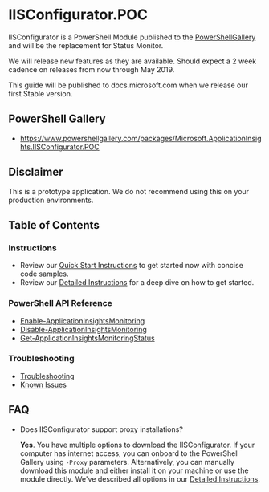 # IISConfigurator.POC

IISConfigurator is a PowerShell Module published to the [PowerShellGallery](https://www.powershellgallery.com/packages/Microsoft.ApplicationInsights.IISConfigurator.POC) and will be the replacement for Status Monitor.

We will release new features as they are available. Should expect a 2 week cadence on releases from now through May 2019.

This guide will be published to docs.microsoft.com when we release our first Stable version.

## PowerShell Gallery

- https://www.powershellgallery.com/packages/Microsoft.ApplicationInsights.IISConfigurator.POC

## Disclaimer
This is a prototype application. 
We do not recommend using this on your production environments.


## Table of Contents

### Instructions
- Review our [Quick Start Instructions](QuickStart.md) to get started now with concise code samples.
- Review our [Detailed Instructions](DetailedInstructions.md) for a deep dive on how to get started.

### PowerShell API Reference
- [Enable-ApplicationInsightsMonitoring](api_EnableMonitoring.md)
- [Disable-ApplicationInsightsMonitoring](api_DisableMonitoring.md)
- [Get-ApplicationInsightsMonitoringStatus](api_GetStatus.md)

### Troubleshooting
- [Troubleshooting](Troubleshooting.md)
- [Known Issues](Troubleshooting.md#known-issues)


## FAQ

- Does IISConfigurator support proxy installations?

  **Yes**. You have multiple options to download the IISConfigurator. If your computer has internet access, you can onboard to the PowerShell Gallery using `-Proxy` parameters. Alternatively, you can manually download this module and either install it on your machine or use the module directly. We've described all options in our [Detailed Instructions](DetailedInstructions.md).

